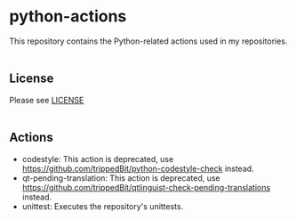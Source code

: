 # python-actions
This repository contains the Python-related actions used in my repositories.
<br><br>
## License
Please see [LICENSE](LICENSE)
<br><br>
## Actions
* codestyle: This action is deprecated, use https://github.com/trippedBit/python-codestyle-check instead.
* qt-pending-translation: This action is deprecated, use https://github.com/trippedBit/qtlinguist-check-pending-translations instead.
* unittest: Executes the repository's unittests.
